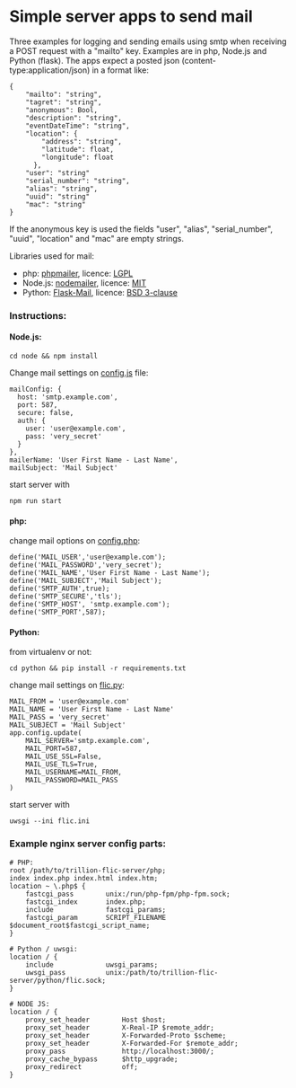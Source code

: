 # Simple server apps to send mail
Three examples for logging and sending emails using smtp when receiving a POST request with a "mailto" key. Examples are in php, Node.js and Python (flask).
The apps expect a posted json (content-type:application/json) in a format like:

    {
        "mailto": "string",
        "tagret": "string",
        "anonymous": Bool,
        "description": "string",
        "eventDateTime": "string",
        "location": {
            "address": "string",
            "latitude": float,
            "longitude": float
          },
        "user": "string"
        "serial_number": "string",
        "alias": "string",
        "uuid": "string"
        "mac": "string"
    }
If the anonymous key is used the fields "user", "alias", "serial_number", "uuid", "location" and "mac" are empty strings.     
  
Libraries used for mail: 
  
  * php: [phpmailer](https://github.com/PHPMailer/PHPMailer), licence: [LGPL](https://github.com/PHPMailer/PHPMailer/blob/master/LICENSE)
  * Node.js: [nodemailer](https://github.com/nodemailer/nodemailer), licence: [MIT](https://github.com/nodemailer/nodemailer/blob/master/LICENSE)
  * Python: [Flask-Mail](https://github.com/mattupstate/flask-mail), licence: [BSD 3-clause](https://github.com/mattupstate/flask-mail/blob/master/LICENSE)
  ### Instructions:
  #### Node.js:
    cd node && npm install
  Change mail settings on [config.js](node/config.js) file:

    mailConfig: {
      host: 'smtp.example.com',
      port: 587,
      secure: false,
      auth: {
        user: 'user@example.com',
        pass: 'very_secret'
      }
    },
    mailerName: 'User First Name - Last Name',
    mailSubject: 'Mail Subject'

  start server with
    
    npm run start

  #### php:
  change mail options on [config.php](php/config.php):

    define('MAIL_USER','user@example.com');
    define('MAIL_PASSWORD','very_secret');
    define('MAIL_NAME','User First Name - Last Name');
    define('MAIL_SUBJECT','Mail Subject');
    define('SMTP_AUTH',true);
    define('SMTP_SECURE','tls');
    define('SMTP_HOST', 'smtp.example.com');
    define('SMTP_PORT',587);
    
  #### Python:
  from virtualenv or not:
  
    cd python && pip install -r requirements.txt
  change mail settings on [flic.py](python/flic.py):
  
    MAIL_FROM = 'user@example.com'
    MAIL_NAME = 'User First Name - Last Name'
    MAIL_PASS = 'very_secret'
    MAIL_SUBJECT = 'Mail Subject'
    app.config.update(
        MAIL_SERVER='smtp.example.com',
        MAIL_PORT=587,
        MAIL_USE_SSL=False,
        MAIL_USE_TLS=True,
        MAIL_USERNAME=MAIL_FROM,
        MAIL_PASSWORD=MAIL_PASS
    )
  
  start server with
  
    uwsgi --ini flic.ini
  
    
  ### Example nginx server config parts:
  
    # PHP:
    root /path/to/trillion-flic-server/php;
    index index.php index.html index.htm;
    location ~ \.php$ {
        fastcgi_pass        unix:/run/php-fpm/php-fpm.sock;
        fastcgi_index       index.php;
        include             fastcgi_params;
        fastcgi_param       SCRIPT_FILENAME $document_root$fastcgi_script_name;
    }	
    
    # Python / uwsgi:	
    location / {
        include             uwsgi_params;
        uwsgi_pass          unix:/path/to/trillion-flic-server/python/flic.sock;
    }
    
    # NODE JS:
    location / {
        proxy_set_header        Host $host;
        proxy_set_header        X-Real-IP $remote_addr;
        proxy_set_header        X-Forwarded-Proto $scheme;
        proxy_set_header        X-Forwarded-For $remote_addr;
        proxy_pass              http://localhost:3000/;
        proxy_cache_bypass      $http_upgrade;
        proxy_redirect          off;
    }
  
